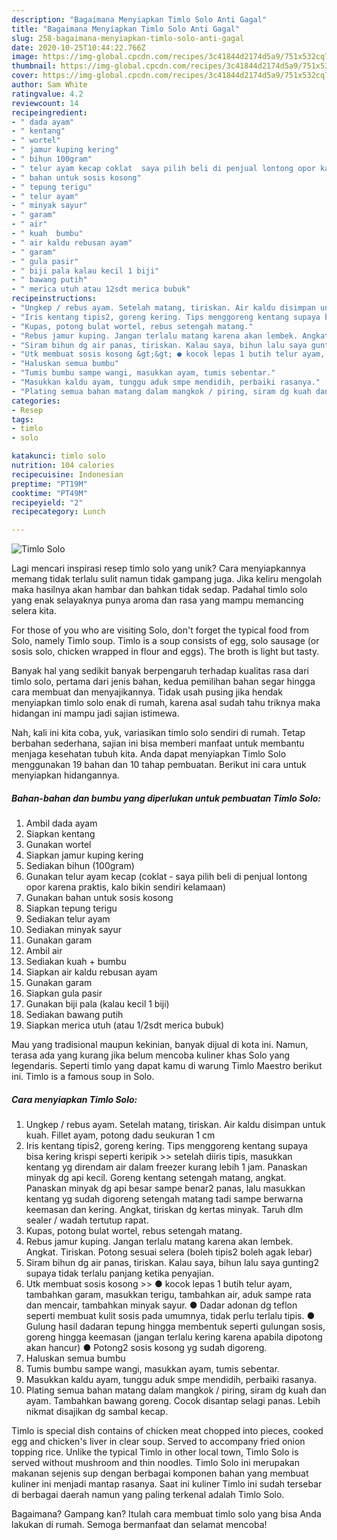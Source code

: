 ```yaml
---
description: "Bagaimana Menyiapkan Timlo Solo Anti Gagal"
title: "Bagaimana Menyiapkan Timlo Solo Anti Gagal"
slug: 258-bagaimana-menyiapkan-timlo-solo-anti-gagal
date: 2020-10-25T10:44:22.766Z
image: https://img-global.cpcdn.com/recipes/3c41844d2174d5a9/751x532cq70/timlo-solo-foto-resep-utama.jpg
thumbnail: https://img-global.cpcdn.com/recipes/3c41844d2174d5a9/751x532cq70/timlo-solo-foto-resep-utama.jpg
cover: https://img-global.cpcdn.com/recipes/3c41844d2174d5a9/751x532cq70/timlo-solo-foto-resep-utama.jpg
author: Sam White
ratingvalue: 4.2
reviewcount: 14
recipeingredient:
- " dada ayam"
- " kentang"
- " wortel"
- " jamur kuping kering"
- " bihun 100gram"
- " telur ayam kecap coklat  saya pilih beli di penjual lontong opor karena praktis kalo bikin sendiri kelamaan"
- " bahan untuk sosis kosong"
- " tepung terigu"
- " telur ayam"
- " minyak sayur"
- " garam"
- " air"
- " kuah  bumbu"
- " air kaldu rebusan ayam"
- " garam"
- " gula pasir"
- " biji pala kalau kecil 1 biji"
- " bawang putih"
- " merica utuh atau 12sdt merica bubuk"
recipeinstructions:
- "Ungkep / rebus ayam. Setelah matang, tiriskan. Air kaldu disimpan untuk kuah. Fillet ayam, potong dadu seukuran 1 cm"
- "Iris kentang tipis2, goreng kering. Tips menggoreng kentang supaya bisa kering krispi seperti keripik &gt;&gt; setelah diiris tipis, masukkan kentang yg direndam air dalam freezer kurang lebih 1 jam. Panaskan minyak dg api kecil. Goreng kentang setengah matang, angkat. Panaskan minyak dg api besar sampe benar2 panas, lalu masukkan kentang yg sudah digoreng setengah matang tadi sampe berwarna keemasan dan kering. Angkat, tiriskan dg kertas minyak. Taruh dlm sealer / wadah tertutup rapat."
- "Kupas, potong bulat wortel, rebus setengah matang."
- "Rebus jamur kuping. Jangan terlalu matang karena akan lembek. Angkat. Tiriskan. Potong sesuai selera (boleh tipis2 boleh agak lebar)"
- "Siram bihun dg air panas, tiriskan. Kalau saya, bihun lalu saya gunting2 supaya tidak terlalu panjang ketika penyajian."
- "Utk membuat sosis kosong &gt;&gt; ● kocok lepas 1 butih telur ayam, tambahkan garam, masukkan terigu, tambahkan air, aduk sampe rata dan mencair, tambahkan minyak sayur. ● Dadar adonan dg teflon seperti membuat kulit sosis pada umumnya, tidak perlu terlalu tipis. ● Gulung hasil dadaran tepung hingga membentuk seperti gulungan sosis, goreng hingga keemasan (jangan terlalu kering karena apabila dipotong akan hancur) ● Potong2 sosis kosong yg sudah digoreng."
- "Haluskan semua bumbu"
- "Tumis bumbu sampe wangi, masukkan ayam, tumis sebentar."
- "Masukkan kaldu ayam, tunggu aduk smpe mendidih, perbaiki rasanya."
- "Plating semua bahan matang dalam mangkok / piring, siram dg kuah dan ayam. Tambahkan bawang goreng. Cocok disantap selagi panas. Lebih nikmat disajikan dg sambal kecap."
categories:
- Resep
tags:
- timlo
- solo

katakunci: timlo solo 
nutrition: 104 calories
recipecuisine: Indonesian
preptime: "PT19M"
cooktime: "PT49M"
recipeyield: "2"
recipecategory: Lunch

---
```



![Timlo Solo](https://img-global.cpcdn.com/recipes/3c41844d2174d5a9/751x532cq70/timlo-solo-foto-resep-utama.jpg)

Lagi mencari inspirasi resep timlo solo yang unik? Cara menyiapkannya memang tidak terlalu sulit namun tidak gampang juga. Jika keliru mengolah maka hasilnya akan hambar dan bahkan tidak sedap. Padahal timlo solo yang enak selayaknya punya aroma dan rasa yang mampu memancing selera kita.

For those of you who are visiting Solo, don&#39;t forget the typical food from Solo, namely Timlo soup. Timlo is a soup consists of egg, solo sausage (or sosis solo, chicken wrapped in flour and eggs). The broth is light but tasty.

Banyak hal yang sedikit banyak berpengaruh terhadap kualitas rasa dari timlo solo, pertama dari jenis bahan, kedua pemilihan bahan segar hingga cara membuat dan menyajikannya. Tidak usah pusing jika hendak menyiapkan timlo solo enak di rumah, karena asal sudah tahu triknya maka hidangan ini mampu jadi sajian istimewa.


Nah, kali ini kita coba, yuk, variasikan timlo solo sendiri di rumah. Tetap berbahan sederhana, sajian ini bisa memberi manfaat untuk membantu menjaga kesehatan tubuh kita. Anda dapat menyiapkan Timlo Solo menggunakan 19 bahan dan 10 tahap pembuatan. Berikut ini cara untuk menyiapkan hidangannya.

<!--inarticleads1-->

##### Bahan-bahan dan bumbu yang diperlukan untuk pembuatan Timlo Solo:

1. Ambil  dada ayam
1. Siapkan  kentang
1. Gunakan  wortel
1. Siapkan  jamur kuping kering
1. Sediakan  bihun (100gram)
1. Gunakan  telur ayam kecap (coklat - saya pilih beli di penjual lontong opor karena praktis, kalo bikin sendiri kelamaan)
1. Gunakan  bahan untuk sosis kosong
1. Siapkan  tepung terigu
1. Sediakan  telur ayam
1. Sediakan  minyak sayur
1. Gunakan  garam
1. Ambil  air
1. Sediakan  kuah + bumbu
1. Siapkan  air kaldu rebusan ayam
1. Gunakan  garam
1. Siapkan  gula pasir
1. Gunakan  biji pala (kalau kecil 1 biji)
1. Sediakan  bawang putih
1. Siapkan  merica utuh (atau 1/2sdt merica bubuk)


Mau yang tradisional maupun kekinian, banyak dijual di kota ini. Namun, terasa ada yang kurang jika belum mencoba kuliner khas Solo yang legendaris. Seperti timlo yang dapat kamu di warung Timlo Maestro berikut ini. Timlo is a famous soup in Solo. 

<!--inarticleads2-->

##### Cara menyiapkan Timlo Solo:

1. Ungkep / rebus ayam. Setelah matang, tiriskan. Air kaldu disimpan untuk kuah. Fillet ayam, potong dadu seukuran 1 cm
1. Iris kentang tipis2, goreng kering. Tips menggoreng kentang supaya bisa kering krispi seperti keripik &gt;&gt; setelah diiris tipis, masukkan kentang yg direndam air dalam freezer kurang lebih 1 jam. Panaskan minyak dg api kecil. Goreng kentang setengah matang, angkat. Panaskan minyak dg api besar sampe benar2 panas, lalu masukkan kentang yg sudah digoreng setengah matang tadi sampe berwarna keemasan dan kering. Angkat, tiriskan dg kertas minyak. Taruh dlm sealer / wadah tertutup rapat.
1. Kupas, potong bulat wortel, rebus setengah matang.
1. Rebus jamur kuping. Jangan terlalu matang karena akan lembek. Angkat. Tiriskan. Potong sesuai selera (boleh tipis2 boleh agak lebar)
1. Siram bihun dg air panas, tiriskan. Kalau saya, bihun lalu saya gunting2 supaya tidak terlalu panjang ketika penyajian.
1. Utk membuat sosis kosong &gt;&gt; ● kocok lepas 1 butih telur ayam, tambahkan garam, masukkan terigu, tambahkan air, aduk sampe rata dan mencair, tambahkan minyak sayur. ● Dadar adonan dg teflon seperti membuat kulit sosis pada umumnya, tidak perlu terlalu tipis. ● Gulung hasil dadaran tepung hingga membentuk seperti gulungan sosis, goreng hingga keemasan (jangan terlalu kering karena apabila dipotong akan hancur) ● Potong2 sosis kosong yg sudah digoreng.
1. Haluskan semua bumbu
1. Tumis bumbu sampe wangi, masukkan ayam, tumis sebentar.
1. Masukkan kaldu ayam, tunggu aduk smpe mendidih, perbaiki rasanya.
1. Plating semua bahan matang dalam mangkok / piring, siram dg kuah dan ayam. Tambahkan bawang goreng. Cocok disantap selagi panas. Lebih nikmat disajikan dg sambal kecap.


Timlo is special dish contains of chicken meat chopped into pieces, cooked egg and chicken&#39;s liver in clear soup. Served to accompany fried onion topping rice. Unlike the typical Timlo in other local town, Timlo Solo is served without mushroom and thin noodles. Timlo Solo ini merupakan makanan sejenis sup dengan berbagai komponen bahan yang membuat kuliner ini menjadi mantap rasanya. Saat ini kuliner Timlo ini sudah tersebar di berbagai daerah namun yang paling terkenal adalah Timlo Solo. 

Bagaimana? Gampang kan? Itulah cara membuat timlo solo yang bisa Anda lakukan di rumah. Semoga bermanfaat dan selamat mencoba!
